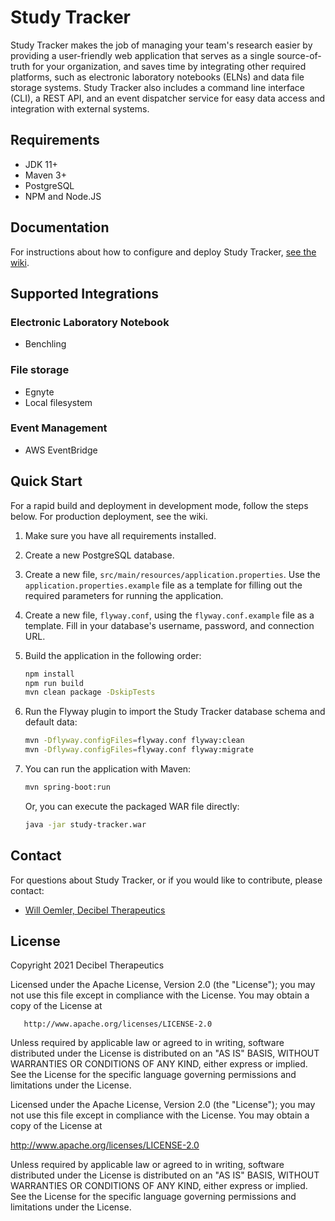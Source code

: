# Study Tracker 

Study Tracker makes the job of managing your team's research easier by providing a user-friendly web
application that serves as a single source-of-truth for your organization, and saves time by
integrating other required platforms, such as electronic laboratory notebooks (ELNs) and data file
storage systems. Study Tracker also includes a command line interface (CLI), a REST API, and an
event dispatcher service for easy data access and integration with external systems.

## Requirements

- JDK 11+
- Maven 3+
- PostgreSQL
- NPM and Node.JS

## Documentation

For instructions about how to configure and deploy Study
Tracker, [see the wiki](https://github.com/Decibel-Therapeutics/Study-Tracker/wiki).

## Supported Integrations

### Electronic Laboratory Notebook

- Benchling

### File storage

- Egnyte
- Local filesystem

### Event Management

- AWS EventBridge

## Quick Start

For a rapid build and deployment in development mode, follow the steps below. For production deployment, see the wiki.

1. Make sure you have all requirements installed.
2. Create a new PostgreSQL database.
3. Create a new file, `src/main/resources/application.properties`. Use the
   `application.properties.example` file as a template for filling out the required parameters for
   running the application.
4. Create a new file, `flyway.conf`, using the `flyway.conf.example` file as a template. Fill in 
   your database's username, password, and connection URL.
5. Build the application in the following order:

    ```bash
    npm install
    npm run build
    mvn clean package -DskipTests
    ```
   
6. Run the Flyway plugin to import the Study Tracker database schema and default data:
   
   ```bash
   mvn -Dflyway.configFiles=flyway.conf flyway:clean
   mvn -Dflyway.configFiles=flyway.conf flyway:migrate
   ```
   
7. You can run the application with Maven:

    ```bash
   mvn spring-boot:run 
   ```
   
   Or, you can execute the packaged WAR file directly:
   
   ```bash
   java -jar study-tracker.war
   ```

## Contact

For questions about Study Tracker, or if you would like to contribute, please contact:

- [Will Oemler, Decibel Therapeutics](mailto:woemler@decibeltx.com)

## License

Copyright 2021 Decibel Therapeutics

Licensed under the Apache License, Version 2.0 (the "License"); you may not use this file except in
compliance with the License. You may obtain a copy of the License at

       http://www.apache.org/licenses/LICENSE-2.0

Unless required by applicable law or agreed to in writing, software distributed under the License is
distributed on an "AS IS" BASIS, WITHOUT WARRANTIES OR CONDITIONS OF ANY KIND, either express or
implied. See the License for the specific language governing permissions and limitations under the
License.

Licensed under the Apache License, Version 2.0 (the "License"); you may not use this file except in
compliance with the License. You may obtain a copy of the License at

http://www.apache.org/licenses/LICENSE-2.0

Unless required by applicable law or agreed to in writing, software distributed under the License is
distributed on an "AS IS" BASIS, WITHOUT WARRANTIES OR CONDITIONS OF ANY KIND, either express or
implied. See the License for the specific language governing permissions and limitations under the
License.